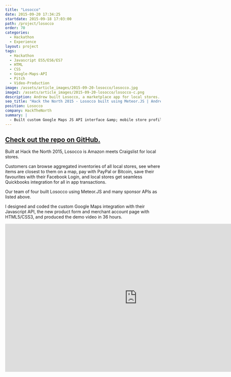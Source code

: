```yaml
---
title: "Losocco"
date: 2015-09-20 17:34:25
startdate: 2015-09-18 17:03:00
path: /project/losocco
order: 70
categories:
  - Hackathon
  - Experience
layout: project
tags:
  - Hackathon
  - Javascript ES5/ES6/ES7
  - HTML
  - CSS
  - Google-Maps-API
  - Pitch
  - Video-Production
image: /assets/article_images/2015-09-20-losocco/losocco.jpg
image2: /assets/article_images/2015-09-20-losocco/losocco-c.png
description: Andrew built Losocco, a marketplace app for local stores. He coded the Google Maps integration in javascript, and signup forms & user profiles in HTML/CSS.
seo_title: "Hack the North 2015 - Losocco built using Meteor.JS | Andrew Paradi Alexander"
position: Losocco
company: HackTheNorth
summary: |
  - Built custom Google Maps JS API interface &amp; mobile store profiles
---
```


## [Check out the repo on GitHub.](https://github.com/gabehab/htn2015)

Built at Hack the North 2015, Losocco is Amazon meets Craigslist for local stores.

Customers can browse aggregated inventories of all local stores, see where items are closest to them on a map, pay with PayPal or Bitcoin, save their favourites with their Facebook Login, and local stores get seamless Quickbooks integration for all in app transactions.

Our team of four built Losocco using Meteor.JS and many sponsor APIs as listed above.

I designed and coded the custom Google Maps integration with their Javascript API, the new product form and merchant account page with HTML5/CSS3, and produced the demo video in 36 hours.

<iframe width="853" height="480" src="https://www.youtube-nocookie.com/embed/a3-RnvmDsZ8?rel=0&amp;showinfo=0" frameborder="0" allowfullscreen></iframe>
